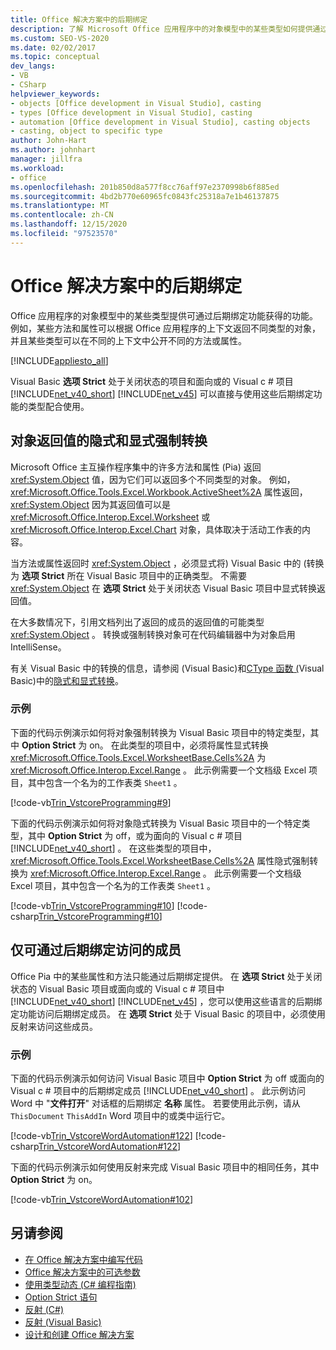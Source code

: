 ```yaml
---
title: Office 解决方案中的后期绑定
description: 了解 Microsoft Office 应用程序中的对象模型中的某些类型如何提供通过后期绑定功能可用的功能。
ms.custom: SEO-VS-2020
ms.date: 02/02/2017
ms.topic: conceptual
dev_langs:
- VB
- CSharp
helpviewer_keywords:
- objects [Office development in Visual Studio], casting
- types [Office development in Visual Studio], casting
- automation [Office development in Visual Studio], casting objects
- casting, object to specific type
author: John-Hart
ms.author: johnhart
manager: jillfra
ms.workload:
- office
ms.openlocfilehash: 201b850d8a577f8cc76aff97e2370998b6f885ed
ms.sourcegitcommit: 4bd2b770e60965fc0843fc25318a7e1b46137875
ms.translationtype: MT
ms.contentlocale: zh-CN
ms.lasthandoff: 12/15/2020
ms.locfileid: "97523570"
---
```

# <a name="late-binding-in-office-solutions"></a>Office 解决方案中的后期绑定
  Office 应用程序的对象模型中的某些类型提供可通过后期绑定功能获得的功能。 例如，某些方法和属性可以根据 Office 应用程序的上下文返回不同类型的对象，并且某些类型可以在不同的上下文中公开不同的方法或属性。

 [!INCLUDE[appliesto_all](../vsto/includes/appliesto-all-md.md)]

 Visual Basic **选项 Strict** 处于关闭状态的项目和面向或的 Visual c # 项目 [!INCLUDE[net_v40_short](../sharepoint/includes/net-v40-short-md.md)] [!INCLUDE[net_v45](../vsto/includes/net-v45-md.md)] 可以直接与使用这些后期绑定功能的类型配合使用。

## <a name="implicit-and-explicit-casting-of-object-return-values"></a>对象返回值的隐式和显式强制转换
 Microsoft Office 主互操作程序集中的许多方法和属性 (Pia) 返回 <xref:System.Object> 值，因为它们可以返回多个不同类型的对象。 例如， <xref:Microsoft.Office.Tools.Excel.Workbook.ActiveSheet%2A> 属性返回， <xref:System.Object> 因为其返回值可以是 <xref:Microsoft.Office.Interop.Excel.Worksheet> 或 <xref:Microsoft.Office.Interop.Excel.Chart> 对象，具体取决于活动工作表的内容。

 当方法或属性返回时 <xref:System.Object> ，必须显式将) Visual Basic 中的 (转换为 **选项 Strict** 所在 Visual Basic 项目中的正确类型。 不需要 <xref:System.Object> 在 **选项 Strict** 处于关闭状态 Visual Basic 项目中显式转换返回值。

 在大多数情况下，引用文档列出了返回的成员的返回值的可能类型 <xref:System.Object> 。 转换或强制转换对象可在代码编辑器中为对象启用 IntelliSense。

 有关 Visual Basic 中的转换的信息，请参阅 &#40;Visual Basic&#41;和[CType 函数 &#40;](/dotnet/visual-basic/language-reference/functions/ctype-function)Visual Basic&#41;中的[隐式和显式转换](/dotnet/visual-basic/programming-guide/language-features/data-types/implicit-and-explicit-conversions)。

### <a name="examples"></a>示例
 下面的代码示例演示如何将对象强制转换为 Visual Basic 项目中的特定类型，其中 **Option Strict** 为 on。 在此类型的项目中，必须将属性显式转换 <xref:Microsoft.Office.Tools.Excel.WorksheetBase.Cells%2A> 为 <xref:Microsoft.Office.Interop.Excel.Range> 。 此示例需要一个文档级 Excel 项目，其中包含一个名为的工作表类 `Sheet1` 。

 [!code-vb[Trin_VstcoreProgramming#9](../vsto/codesnippet/VisualBasic/Trin_VstcoreProgrammingExcelVB/Sheet1.vb#9)]

 下面的代码示例演示如何将对象隐式转换为 Visual Basic 项目中的一个特定类型，其中 **Option Strict** 为 off，或为面向的 Visual c # 项目 [!INCLUDE[net_v40_short](../sharepoint/includes/net-v40-short-md.md)] 。 在这些类型的项目中， <xref:Microsoft.Office.Tools.Excel.WorksheetBase.Cells%2A> 属性隐式强制转换为 <xref:Microsoft.Office.Interop.Excel.Range> 。 此示例需要一个文档级 Excel 项目，其中包含一个名为的工作表类 `Sheet1` 。

 [!code-vb[Trin_VstcoreProgramming#10](../vsto/codesnippet/VisualBasic/Trin_VstcoreProgrammingExcelVB/Sheet1.vb#10)]
 [!code-csharp[Trin_VstcoreProgramming#10](../vsto/codesnippet/CSharp/Trin_VstcoreProgrammingExcelCS/Sheet1.cs#10)]

## <a name="access-members-that-are-available-only-through-late-binding"></a>仅可通过后期绑定访问的成员
 Office Pia 中的某些属性和方法只能通过后期绑定提供。 在 **选项 Strict** 处于关闭状态的 Visual Basic 项目或面向或的 Visual c # 项目中 [!INCLUDE[net_v40_short](../sharepoint/includes/net-v40-short-md.md)] [!INCLUDE[net_v45](../vsto/includes/net-v45-md.md)] ，您可以使用这些语言的后期绑定功能访问后期绑定成员。 在 **选项 Strict** 处于 Visual Basic 的项目中，必须使用反射来访问这些成员。

### <a name="examples"></a>示例
 下面的代码示例演示如何访问 Visual Basic 项目中 **Option Strict** 为 off 或面向的 Visual c # 项目中的后期绑定成员 [!INCLUDE[net_v40_short](../sharepoint/includes/net-v40-short-md.md)] 。 此示例访问 Word 中 "**文件打开**" 对话框的后期绑定 **名称** 属性。 若要使用此示例，请从 `ThisDocument` `ThisAddIn` Word 项目中的或类中运行它。

 [!code-vb[Trin_VstcoreWordAutomation#122](../vsto/codesnippet/VisualBasic/Trin_VstcoreWordAutomationVB/ThisDocument.vb#122)]
 [!code-csharp[Trin_VstcoreWordAutomation#122](../vsto/codesnippet/CSharp/Trin_VstcoreWordAutomationCS/ThisDocument.cs#122)]

 下面的代码示例演示如何使用反射来完成 Visual Basic 项目中的相同任务，其中 **Option Strict** 为 on。

 [!code-vb[Trin_VstcoreWordAutomation#102](../vsto/codesnippet/VisualBasic/Trin_VstcoreWordAutomationVB/ThisDocument.vb#102)]

## <a name="see-also"></a>另请参阅
- [在 Office 解决方案中编写代码](../vsto/writing-code-in-office-solutions.md)
- [Office 解决方案中的可选参数](../vsto/optional-parameters-in-office-solutions.md)
- [使用类型动态 &#40;C&#35; 编程指南&#41;](/dotnet/csharp/programming-guide/types/using-type-dynamic)
- [Option Strict 语句](/dotnet/visual-basic/language-reference/statements/option-strict-statement)
- [反射 (C#)](/dotnet/csharp/programming-guide/concepts/reflection)
- [反射 (Visual Basic)](/dotnet/visual-basic/programming-guide/concepts/reflection)
- [设计和创建 Office 解决方案](../vsto/designing-and-creating-office-solutions.md)
